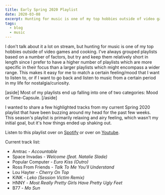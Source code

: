 ```yaml
---
title: Early Spring 2020 Playlist
date: 2020-03-08
excerpt: Hunting for music is one of my top hobbies outside of video games and cooking, and here's what I was listening to before the first lockdowns.
tags:
  - blog
  - music
---
```


I don't talk about it a lot on stream, but hunting for music is one of my top hobbies outside of video games and cooking. I've always grouped playlists based on a number of factors, but try and keep them relatively short in length since I prefer to have a higher number of playlists which are more specific in their focus than a larger playlists which might encompass a wider range. This makes it easy for me to match a certain feeling/mood that I want to listen to, or if I want to go back and listen to music from a certain period in my life for nostalgia/curiosity.

[aside]
Most of my playlists end up falling into one of two categories: Mood or Time-Capsule.
[/aside]

I wanted to share a few highlighted tracks from my current Spring 2020 playlist that have been buzzing around my head for the past few weeks. This season's playlist is primarily relaxing and airy feeling, which wasn't my initial goal, but it's how things ended up shaking out.

Listen to this playlist over on [Spotify](https://open.spotify.com/playlist/3NHUU8tI7wey8hW1QZxPgD) or over on [Youtube](https://youtu.be/4w508dBgO9w).

Current track list:
- Amtrac - <em>Accountable</em>
- Space Invadas - <em>Welcome (feat. Natalie Slade)</em>
- Popular Computer - <em>Euro Kiss (Outro)</em>
- Ross From Friends - <em>Talk To Me You'll Understand</em>
- Lou Hayter - <em>Cherry On Top</em>
- KiNK - <em>Leko (Session Victim Remix)</em>
- HNNY -<em> Most Really Pretty Girls Have Pretty Ugly Feet</em>
- B77 - <em>Mo Sun</em>
